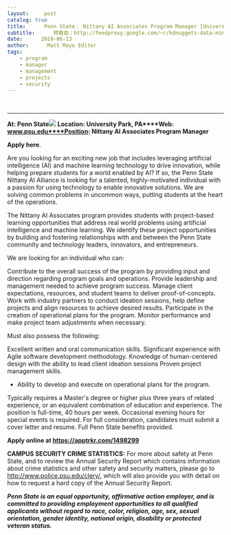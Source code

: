 ```yaml
---
layout:     post
catalog: true
title:      Penn State： Nittany AI Associates Program Manager [University Park, PA]
subtitle:      转载自：http://feedproxy.google.com/~r/kdnuggets-data-mining-analytics/~3/jNuWPbsvfmw/06-13-penn-nittany-ai-manager.html
date:      2019-06-13
author:      Matt Mayo Editor
tags:
    - program
    - manager
    - management
    - projects
    - security
---
```



  
 





---

**At: Penn State**![](https://pbs.twimg.com/profile_images/906143116230627328/00MltPqY_400x400.jpg)
**Location: University Park, PA****Web: www.psu.edu****Position: Nittany AI Associates Program Manager**

**Apply here**.

Are you looking for an exciting new job that includes leveraging artificial intelligence (AI) and machine learning technology to drive innovation, while helping prepare students for a world enabled by AI? If so, the Penn State Nittany AI Alliance is looking for a talented, highly-motivated individual with a passion for using technology to enable innovative solutions. We are solving common problems in uncommon ways, putting students at the heart of the operations.

The Nittany AI Associates program provides students with project-based learning opportunities that address real world problems using artificial intelligence and machine learning. We identify these project opportunities by building and fostering relationships with and between the Penn State community and technology leaders, innovators, and entrepreneurs.

We are looking for an individual who can:

Contribute to the overall success of the program by providing input and direction regarding program goals and operations.
Provide leadership and management needed to achieve program success.
Manage client expectations, resources, and student teams to deliver proof-of-concepts.
Work with industry partners to conduct ideation sessions, help define projects and align resources to achieve desired results.
Participate in the creation of operational plans for the program.
Monitor performance and make project team adjustments when necessary.

Must also possess the following:

Excellent written and oral communication skills.
Significant experience with Agile software development methodology.
Knowledge of human-centered design with the ability to lead client ideation sessions
Proven project management skills.
- Ability to develop and execute on operational plans for the program.

Typically requires a Master's degree or higher plus three years of related experience, or an equivalent combination of education and experience. The position is full-time, 40 hours per week. Occasional evening hours for special events is required. For full consideration, candidates must submit a cover letter and resume. Full Penn State benefits provided.

**Apply online at https://apptrkr.com/1498299**

**CAMPUS SECURITY CRIME STATISTICS:** For more about safety at Penn State, and to review the Annual Security Report which contains information about crime statistics and other safety and security matters, please go to http://www.police.psu.edu/clery/, which will also provide you with detail on how to request a hard copy of the Annual Security Report.

***Penn State is an equal opportunity, affirmative action employer, and is committed to providing employment opportunities to all qualified applicants without regard to race, color, religion, age, sex, sexual orientation, gender identity, national origin, disability or protected veteran status.***


 


